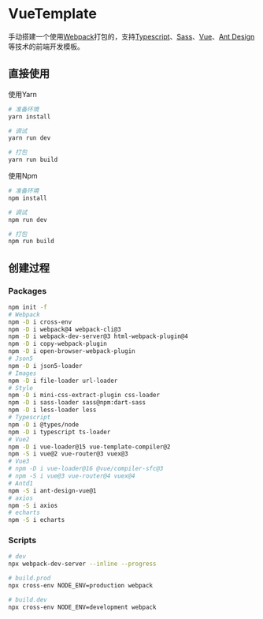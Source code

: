 # VueTemplate

手动搭建一个使用[Webpack](https://v4.webpack.js.org/concepts/)打包的，支持[Typescript](https://www.tslang.cn/docs/home.html)、[Sass](https://www.sass.hk/)、[Vue](https://cn.vuejs.org/)、[Ant Design](https://www.antdv.com/docs/vue/introduce-cn/)等技术的前端开发模板。

## 直接使用

使用Yarn

```bash
# 准备环境
yarn install

# 调试
yarn run dev

# 打包
yarn run build
```

使用Npm

```bash
# 准备环境
npm install

# 调试
npm run dev

# 打包
npm run build
```

## 创建过程

### Packages

```bash
npm init -f
# Webpack
npm -D i cross-env
npm -D i webpack@4 webpack-cli@3
npm -D i webpack-dev-server@3 html-webpack-plugin@4
npm -D i copy-webpack-plugin
npm -D i open-browser-webpack-plugin
# Json5
npm -D i json5-loader
# Images
npm -D i file-loader url-loader
# Style
npm -D i mini-css-extract-plugin css-loader
npm -D i sass-loader sass@npm:dart-sass
npm -D i less-loader less
# Typescript
npm -D i @types/node
npm -D i typescript ts-loader
# Vue2
npm -D i vue-loader@15 vue-template-compiler@2
npm -S i vue@2 vue-router@3 vuex@3
# Vue3
# npm -D i vue-loader@16 @vue/compiler-sfc@3
# npm -S i vue@3 vue-router@4 vuex@4
# Antd1
npm -S i ant-design-vue@1
# axios
npm -S i axios
# echarts
npm -S i echarts
```

### Scripts

```bash
# dev
npx webpack-dev-server --inline --progress

# build.prod
npx cross-env NODE_ENV=production webpack

# build.dev
npx cross-env NODE_ENV=development webpack
```

